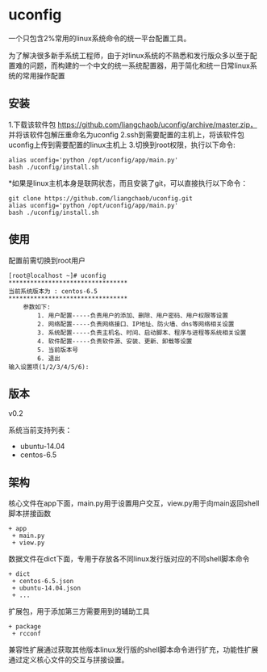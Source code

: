 # uconfig
一个只包含2%常用的linux系统命令的统一平台配置工具。

为了解决很多新手系统工程师，由于对linux系统的不熟悉和发行版众多以至于配置难的问题，而构建的一个中文的统一系统配置器，用于简化和统一日常linux系统的常用操作配置



## 安装
1.下载该软件包 https://github.com/liangchaob/uconfig/archive/master.zip， 并将该软件包解压重命名为uconfig
2.ssh到需要配置的主机上，将该软件包uconfig上传到需要配置的linux主机上
3.切换到root权限，执行以下命令:

    alias uconfig='python /opt/uconfig/app/main.py'
    bash ./uconfig/install.sh



*如果是linux主机本身是联网状态，而且安装了git，可以直接执行以下命令：

    git clone https://github.com/liangchaob/uconfig.git
    alias uconfig='python /opt/uconfig/app/main.py'
    bash ./uconfig/install.sh


## 使用

配置前需切换到root用户

    [root@localhost ~]# uconfig
    *********************************
    当前系统版本为 : centos-6.5
    *********************************
        参数如下:
            1. 用户配置-----负责用户的添加、删除、用户密码、用户权限等设置
            2. 网络配置-----负责网络接口、IP地址、防火墙、dns等网络相关设置
            3. 系统配置-----负责主机名、时间、启动脚本、程序与进程等系统相关设置
            4. 软件配置-----负责软件源、安装、更新、卸载等设置
            5. 当前版本号
            6. 退出
    输入设置项(1/2/3/4/5/6):


## 版本

v0.2

系统当前支持列表：

- ubuntu-14.04
- centos-6.5

## 架构
核心文件在app下面，main.py用于设置用户交互，view.py用于向main返回shell脚本拼接函数

    + app
     + main.py
     + view.py

数据文件在dict下面，专用于存放各不同linux发行版对应的不同shell脚本命令

    + dict
     + centos-6.5.json
     + ubuntu-14.04.json 
     + ...

扩展包，用于添加第三方需要用到的辅助工具

    + package
     + rcconf


兼容性扩展通过获取其他版本linux发行版的shell脚本命令进行扩充，功能性扩展通过定义核心文件的交互与拼接设置。
